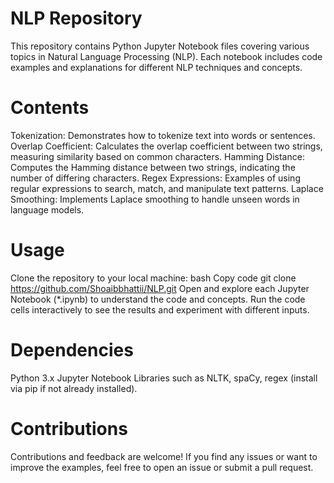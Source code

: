 # NLP Repository
This repository contains Python Jupyter Notebook files covering various topics in Natural Language Processing (NLP). Each notebook includes code examples and explanations for different NLP techniques and concepts.

# Contents
Tokenization: Demonstrates how to tokenize text into words or sentences.
Overlap Coefficient: Calculates the overlap coefficient between two strings, measuring similarity based on common characters.
Hamming Distance: Computes the Hamming distance between two strings, indicating the number of differing characters.
Regex Expressions: Examples of using regular expressions to search, match, and manipulate text patterns.
Laplace Smoothing: Implements Laplace smoothing to handle unseen words in language models.
# Usage
Clone the repository to your local machine:
bash
Copy code
git clone https://github.com/Shoaibbhattii/NLP.git
Open and explore each Jupyter Notebook (*.ipynb) to understand the code and concepts.
Run the code cells interactively to see the results and experiment with different inputs.
# Dependencies
Python 3.x
Jupyter Notebook
Libraries such as NLTK, spaCy, regex (install via pip if not already installed).
# Contributions
Contributions and feedback are welcome! If you find any issues or want to improve the examples, feel free to open an issue or submit a pull request.
